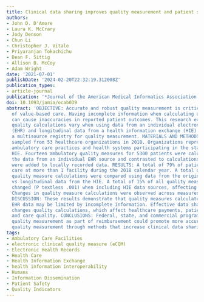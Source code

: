 ```yaml
---
title: Clinical data sharing improves quality measurement and patient safety
authors:
- John D. D'Amore
- Laura K. McCrary
- Jody Denson
- Chun Li
- Christopher J. Vitale
- Priyaranjan Tokachichu
- Dean F. Sittig
- Allison B. McCoy
- Adam Wright
date: '2021-07-01'
publishDate: '2024-02-20T22:32:19.312008Z'
publication_types:
- article-journal
publication: '*Journal of the American Medical Informatics Association: JAMIA*'
doi: 10.1093/jamia/ocab039
abstract: 'OBJECTIVE: Accurate and robust quality measurement is critical to the future
  of value-based care. Having incomplete information when calculating quality measures
  can cause inaccuracies in reported patient outcomes. This research examines how
  quality calculations vary when using data from an individual electronic health record
  (EHR) and longitudinal data from a health information exchange (HIE) operating as
  a multisource registry for quality measurement. MATERIALS AND METHODS: Data were
  sampled from 53 healthcare organizations in 2018. Organizations represented both
  ambulatory care practices and health systems participating in the state of Kansas
  HIE. Fourteen ambulatory quality measures for 5300 patients were calculated using
  the data from an individual EHR source and contrasted to calculations when HIE data
  were added to locally recorded data. RESULTS: A total of 79% of patients received
  care at more than 1 facility during the 2018 calendar year. A total of 12 994 applicable
  quality measure calculations were compared using data from the originating organization
  vs longitudinal data from the HIE. A total of 15% of all quality measure calculations
  changed (P textless .001) when including HIE data sources, affecting 19% of patients.
  Changes in quality measure calculations were observed across measures and organizations.
  DISCUSSION: These results demonstrate that quality measures calculated using single-site
  EHR data may be limited by incomplete information. Effective data sharing significantly
  changes quality calculations, which affect healthcare payments, patient safety,
  and care quality. CONCLUSIONS: Federal, state, and commercial programs that use
  quality measurement as part of reimbursement could promote more accurate and representative
  quality measurement through methods that increase clinical data sharing.'
tags:
- Ambulatory Care Facilities
- electronic clinical quality measure (eCQM)
- Electronic Health Records
- Health Care
- Health Information Exchange
- health information interoperability
- Humans
- Information Dissemination
- Patient Safety
- Quality Indicators
---
```

